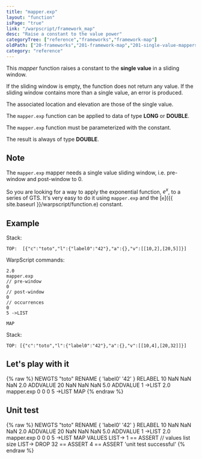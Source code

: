 ```yaml
---
title: "mapper.exp"
layout: "function"
isPage: "true"
link: "/warpscript/framework_map"
desc: "Raise a constant to the value power"
categoryTree: ["reference","frameworks","framework-map"]
oldPath: ["20-frameworks","201-framework-map","201-single-value-mappers","mapper_exp.html.md"]
category: "reference"
---
```

 

This *mapper* function raises a constant to the **single value** in a sliding window.

If the sliding window is empty, the function does not return any value. If the sliding window contains more than a single value, an error is produced.

The associated location and elevation are those of the single value.

The `mapper.exp` function can be applied to data of type **LONG** or **DOUBLE**.

The `mapper.exp` function must be parameterized with the constant.

The result is always of type **DOUBLE**.

## Note ##
 
 The `mapper.exp` mapper needs a single value sliding window, i.e. pre-window and post-window to 0.      

 So you are looking for a way to apply the exponential function, *e<sup>x</sup>*, to a series of GTS. It's very easy to do it using `mapper.exp` and the [`e`]({{ site.baseurl }}/warpscript/function.e) constant.

## Example ##

Stack:

    TOP:  [{"c":"toto","l":{"label0":"42"},"a":{},"v":[[10,2],[20,5]]}]

WarpScript commands:

    2.0
    mapper.exp
    // pre-window
    0
    // post-window
    0
    // occurrences
    0
    5 ->LIST

    MAP

Stack: 

    TOP: [{"c":"toto","l":{"label0":"42"},"a":{},"v":[[10,4],[20,32]]}]

## Let's play with it ##

{% raw %}
<warp10-warpscript-widget>NEWGTS "toto" RENAME 
{ 'label0' '42' } RELABEL
10 NaN NaN NaN  2.0 ADDVALUE
20 NaN NaN NaN 5.0 ADDVALUE
1 ->LIST
2.0
mapper.exp
0
0
0
5 ->LIST
MAP
</warp10-warpscript-widget>
{% endraw %}    


## Unit test ##

{% raw %}
<warp10-warpscript-widget>NEWGTS "toto" RENAME 
{ 'label0' '42' } RELABEL
10 NaN NaN NaN  2.0 ADDVALUE
20 NaN NaN NaN 5.0 ADDVALUE
1 ->LIST
2.0
mapper.exp
0
0
0
5 ->LIST
MAP
VALUES LIST-> 
1 == ASSERT   // values list size
LIST-> DROP
32 == ASSERT
4 == ASSERT
'unit test successful'
</warp10-warpscript-widget>
{% endraw %}        